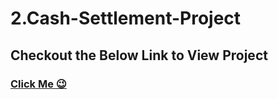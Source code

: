 # 2.Cash-Settlement-Project

## Checkout the Below Link to View Project

### [Click Me 😉](https://rajab1691.github.io/2.Cash-Settlement-Project/)
